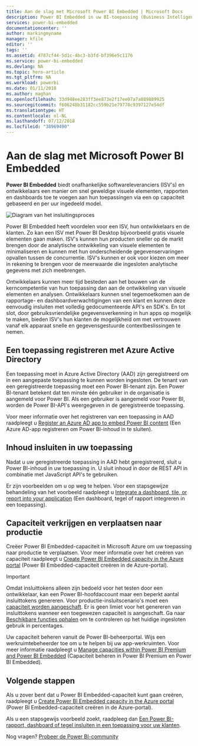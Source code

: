 ```yaml
---
title: Aan de slag met Microsoft Power BI Embedded | Microsoft Docs
description: Power BI Embedded in uw BI-toepassing (Business Intelligence)
services: power-bi-embedded
documentationcenter: ''
author: markingmyname
manager: kfile
editor: ''
tags: ''
ms.assetid: 4787cf44-5d1c-4bc3-b3fd-bf396e5c1176
ms.service: power-bi-embedded
ms.devlang: NA
ms.topic: hero-article
ms.tgt_pltfrm: NA
ms.workload: powerbi
ms.date: 01/11/2018
ms.author: maghan
ms.openlocfilehash: 33d948ee283ff3ee873e2f17ee07a7a889889925
ms.sourcegitcommit: f606248b31182cc559b21e79778c9397127e54df
ms.translationtype: HT
ms.contentlocale: nl-NL
ms.lasthandoff: 07/12/2018
ms.locfileid: "38969490"
---
```

# <a name="get-started-with-microsoft-power-bi-embedded"></a>Aan de slag met Microsoft Power BI Embedded

**Power BI Embedded** biedt onafhankelijke softwareleveranciers (ISV's) en ontwikkelaars een manier om snel geweldige visuele elementen, rapporten en dashboards toe te voegen aan hun toepassingen via een op capaciteit gebaseerd en per uur ingedeeld model.

![Diagram van het insluitingsproces](media/get-started/introduction.png)

Power BI Embedded heeft voordelen voor een ISV, hun ontwikkelaars en de klanten. Zo kan een ISV met Power BI Desktop bijvoorbeeld gratis visuele elementen gaan maken. ISV's kunnen hun producten sneller op de markt brengen door de analytische ontwikkeling van visuele elementen te minimaliseren en kunnen met hun onderscheidende gegevenservaringen opvallen tussen de concurrentie. ISV's kunnen er ook voor kiezen om meer in rekening te brengen voor de meerwaarde die ingesloten analytische gegevens met zich meebrengen.

Ontwikkelaars kunnen meer tijd besteden aan het bouwen van de kerncompetentie van hun toepassing dan aan de ontwikkeling van visuele elementen en analysen. Ontwikkelaars kunnen snel tegemoetkomen aan de rapportage- en dashboardverwachtigingen van een klant en kunnen deze eenvoudig insluiten met volledig gedocumenteerde API's en SDK's. En tot slot, door gebruiksvriendelijke gegevensverkenning in hun apps op mogelijk te maken, bieden ISV's hun klanten de mogelijkheid om met vertrouwen vanaf elk apparaat snelle en gegevensgestuurde contextbeslissingen te nemen.

## <a name="register-an-application-within-azure-active-directory"></a>Een toepassing registreren met Azure Active Directory

Een toepassing moet in Azure Active Directory (AAD) zijn geregistreerd om in een aangepaste toepassing te kunnen worden ingesloten. De tenant van een geregistreerde toepassing moet een Power BI-tenant zijn. Een Power BI-tenant betekent dat ten minste één gebruiker in de organisatie is aangemeld voor Power BI. Als een gebruiker is aangemeld voor Power BI, worden de Power BI-API's weergegeven in de geregistreerde toepassing.

Voor meer informatie over het registreren van een toepassing in AAD raadpleegt u [Register an Azure AD app to embed Power BI content](https://powerbi.microsoft.com/documentation/powerbi-developer-register-app/) (Een Azure AD-app registreren om Power BI-inhoud in te sluiten).

## <a name="embed-content-in-your-application"></a>Inhoud insluiten in uw toepassing

Nadat u uw geregistreerde toepassing in AAD hebt geregistreerd, sluit u Power BI-inhoud in uw toepassing in. U sluit inhoud in door de REST API in combinatie met JavaScript API's te gebruiken.

Er zijn voorbeelden om u op weg te helpen. Voor een stapsgewijze behandeling van het voorbeeld raadpleegt u [Integrate a dashboard, tile, or report into your application](https://powerbi.microsoft.com/documentation/powerbi-developer-embed-sample-app-owns-data/) (Een dashboard, tegel of rapport integreren in een toepassing).

## <a name="get-capacity-and-move-to-production"></a>Capaciteit verkrijgen en verplaatsen naar productie

Creëer Power BI Embedded-capaciteit in Microsoft Azure om uw toepassing naar productie te verplaatsen. Voor meer informatie over het creëren van capaciteit raadpleegt u [Create Power BI Embedded capacity in the Azure portal](create-capacity.md) (Power BI Embedded-capaciteit creëren in de Azure-portal).

> [!IMPORTANT]
> Omdat insluittokens alleen zijn bedoeld voor het testen door een ontwikkelaar, kan een Power BI-hoofdaccount maar een beperkt aantal insluittokens genereren. Voor productie-insluitscenario's moet een [capaciteit worden aangeschaft](https://docs.microsoft.com/power-bi/developer/embedded-faq#technical). Er is geen limiet voor het genereren van insluittokens wanneer een toegewezen capaciteit is aangeschaft. Ga naar [Beschikbare functies ophalen](https://msdn.microsoft.com/library/mt846473.aspx) om te controleren op het huidige ingesloten gebruik in percentages.

Uw capaciteit beheren vanuit de Power BI-beheerportal. Wijs een werkruimtebeheerder toe om u te helpen bij uw app-werkruimten. Voor meer informatie raadpleegt u [Manage capacities within Power BI Premium and Power BI Embedded](https://powerbi.microsoft.com/documentation/powerbi-admin-premium-manage/) (Capaciteit beheren in Power BI Premium en Power BI Embedded).

## <a name="next-steps"></a>Volgende stappen

Als u zover bent dat u Power BI Embedded-capaciteit kunt gaan creëren, raadpleegt u [Create Power BI Embedded capacity in the Azure portal](create-capacity.md) (Power BI Embedded-capaciteit creëren in de Azure-portal).

Als u een stapsgewijs voorbeeld zoekt, raadpleeg dan [Een Power BI-rapport, dashboard of tegel insluiten in een toepassing voor uw klanten](https://powerbi.microsoft.com/documentation/powerbi-developer-embed-sample-app-owns-data/).

Nog vragen? [Probeer de Power BI-community](http://community.powerbi.com/)
